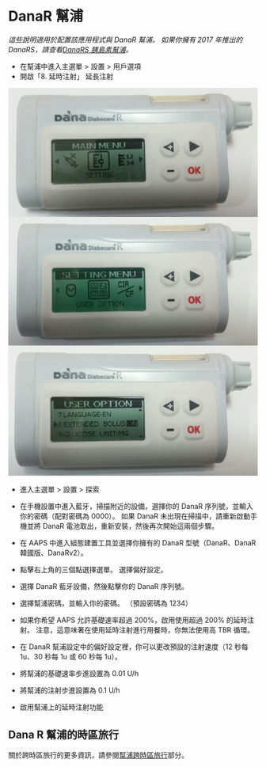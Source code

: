 # DanaR 幫浦

*這些說明適用於配置該應用程式與 DanaR 幫浦。 如果你擁有 2017 年推出的 DanaRS，請查看[DanaRS 胰島素幫浦](./DanaRS-Insulin-Pump)。*

* 在幫浦中進入主選單 > 設置 > 用戶選項
* 開啟「8. 延時注射」 延長注射

![DanaR 幫浦](../images/danar1.png)

* 進入主選單 > 設置 > 探索
* 在手機設置中進入藍牙，掃描附近的設備，選擇你的 DanaR 序列號，並輸入你的密碼（配對密碼為 0000）。 如果 DanaR 未出現在掃描中，請重新啟動手機並將 DanaR 電池取出，重新安裝，然後再次開始這兩個步驟。

* 在 AAPS 中進入組態建置工具並選擇你擁有的 DanaR 型號（DanaR、DanaR 韓國版、DanaRv2）。

* 點擊右上角的三個點選擇選單。 選擇偏好設定。
* 選擇 DanaR 藍牙設備，然後點擊你的 DanaR 序列號。
* 選擇幫浦密碼，並輸入你的密碼。 （預設密碼為 1234）
* 如果你希望 AAPS 允許基礎速率超過 200%，啟用使用超過 200% 的延時注射。 注意，這意味著在使用延時注射進行用餐時，你無法使用高 TBR 循環。
* 在 DanaR 幫浦設定中的偏好設定裡，你可以更改預設的注射速度（12 秒每 1u、30 秒每 1u 或 60 秒每 1u）。
* 將幫浦的基礎速率步進設置為 0.01 U/h
* 將幫浦的注射步進設置為 0.1 U/h
* 啟用幫浦上的延時注射功能

## Dana R 幫浦的時區旅行

關於跨時區旅行的更多資訊，請參閱[幫浦跨時區旅行](Timezone-traveling-danarv2-danars)部分。